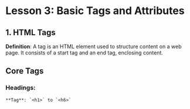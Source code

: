 # **Lesson 3: Basic Tags and Attributes**

## **1. HTML Tags**

**Definition**: A tag is an HTML element used to structure content on a web page. It consists of a start tag and an end tag, enclosing content.

## **Core Tags**

### **Headings**:
	**Tag**: `<h1>` to `<h6>`
           
        
<!--stackedit_data:
eyJoaXN0b3J5IjpbLTE0NjQyNjk4MDJdfQ==
-->